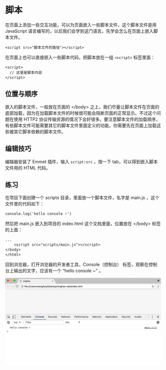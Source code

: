 # 脚本

在页面上添加一些交互功能，可以为页面嵌入一些脚本文件，这个脚本文件是用 JavaScript 语言编写的，以后我们会学到这门语言。先学会怎么在页面上嵌入脚本文件。

```
<script src="脚本文件的路径"></script>
```

在页面上也可以直接嵌入一些脚本代码，把脚本放在一组 `<script>` 标签里面：

```
<script>
  // 这里是脚本内容
</script>
```

## 位置与顺序

嵌入的脚本文件，一般放在页面的 &lt;/body&gt;  之上，我们尽量让脚本文件在页面的底部加载，因为在加载脚本文件的时候很可能会阻断页面的正常显示。不过这个问题在使用 HTTP2 协议传输资源的情况下会好很多。要注意脚本文件的加载顺序，有些脚本文件可能需要其它的脚本文件里面定义的功能，你需要先在页面上加载这些被其它脚本依赖的脚本文件。

## 编辑技巧

编辑器安装了 Emmet 插件，输入 `script:src` ，按一下 tab，可以得到嵌入脚本文件用的 HTML 代码。

## 练习

在项目下面创建一个 scripts 目录，里面放一个脚本文件，名字是 main.js ，这个文件里的代码如下：

```
console.log('hello console ~')
```

然后把  main.js 嵌入到项目的 index.html 这个文档里面，位置放在 &lt;/body&gt; 标签的上面：

```
...
    <script src="scripts/main.js"></script>
</body>
</html>
```

回到浏览器，打开浏览器的开发者工具，Console（控制台） 标签，观察在控制台上输出的文字，应该有一个 “hello console ~” 。

![](/assets/js-hello-console.png)

